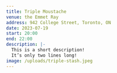 ```yaml
---
title: Triple Moustache
venue: the Emmet Ray
address: 942 College Street, Toronto, ON
date: 2023-07-19
start: 20:00
end: 22:00
description: |-
  This is a short description!
  It’s only two lines long!
image: /uploads/triple-stash.jpeg
---
```


